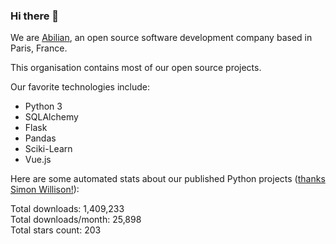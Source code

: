 ### Hi there 👋

We are [Abilian](https://abilian.com/), an open source software development company based in Paris, France.

This organisation contains most of our open source projects.

Our favorite technologies include:

- Python 3
- SQLAlchemy
- Flask
- Pandas
- Sciki-Learn
- Vue.js

Here are some automated stats about our published Python projects
([thanks Simon Willison!][sw-post]):

<!--marker-->
Total downloads: 1,409,233<br>
Total downloads/month: 25,898<br>
Total stars count: 203
<!--end-->

[sw-post]: https://simonwillison.net/2020/Jul/10/self-updating-profile-readme/